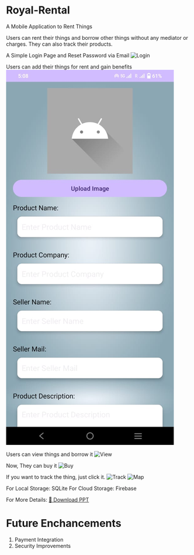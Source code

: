 # Royal-Rental
A Mobile Application to Rent Things

Users can rent their things and borrow other things without any mediator or charges.
They can also track their products.

A Simple Login Page and Reset Password via Email
![Login](assets/images/login.jpg)

Users can add their things for rent and gain benefits
![Add](https://github.com/Afzal-KSL/Royal-Rental/blob/34805d3c33d95c0c7496568dbcac059254b89df8/assests/images/add.jpg)

Users can view things and borrow it
![View](assets/images/view.jpg)

Now, They can buy it
![Buy](assets/images/buy.jpg)

If you want to track the thing, just click it.
![Track](assets/images/track.jpg)
![Map](assets/images/map.jpg)

For Local Storage: SQLite
For Cloud Storage: Firebase

For More Details: [📄 Download PPT](https://github.com/Afzal-KSL/Royal-Rental/blob/34805d3c33d95c0c7496568dbcac059254b89df8/assests/docs/Royal%20Rental%20PPT.pptx)

# Future Enchancements

1. Payment Integration
2. Security Improvements
